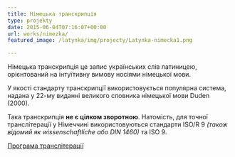 ```yaml
---
title: Німецька транскрипція
type: projekty
date: 2015-06-04T07:16:07+00:00
url: works/nimezka/
featured_image: /latynka/img/projecty/Latynka-nimecka1.png

---
```

Німецька транскрипція це запис українських слів латиницею, орієнтований на інтуїтивну вимову носіями німецької мови. 

<!--more-->

У якості стандарту транскрипції використовується популярна система, надана у 22-му виданні великого словника німецької мови Duden (2000).

Така транскрипція **не є цілком зворотною**. Натомість, для точної транслітерації у Німеччині використовуються стандарти ISO/R 9 _(також відомий як wissenschaftliche або DIN 1460)_ та ISO 9.

<a href="http://translit.kh.ua/?tkpn#deutsch" target="_blank">Програма транслітерації</a>